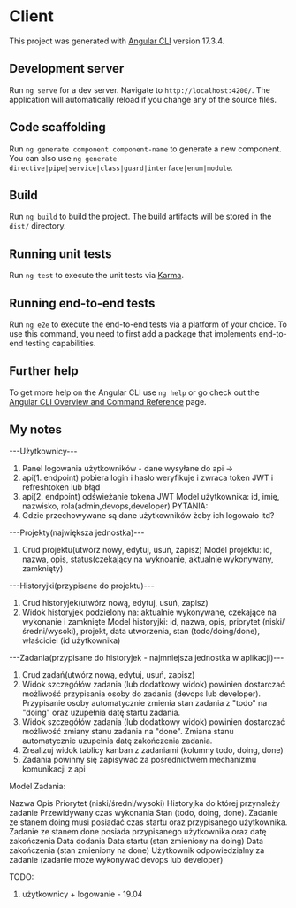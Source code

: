 # Client

This project was generated with [Angular CLI](https://github.com/angular/angular-cli) version 17.3.4.

## Development server

Run `ng serve` for a dev server. Navigate to `http://localhost:4200/`. The application will automatically reload if you change any of the source files.

## Code scaffolding

Run `ng generate component component-name` to generate a new component. You can also use `ng generate directive|pipe|service|class|guard|interface|enum|module`.

## Build

Run `ng build` to build the project. The build artifacts will be stored in the `dist/` directory.

## Running unit tests

Run `ng test` to execute the unit tests via [Karma](https://karma-runner.github.io).

## Running end-to-end tests

Run `ng e2e` to execute the end-to-end tests via a platform of your choice. To use this command, you need to first add a package that implements end-to-end testing capabilities.

## Further help

To get more help on the Angular CLI use `ng help` or go check out the [Angular CLI Overview and Command Reference](https://angular.io/cli) page.

## My notes

---Użytkownicy---
1. Panel logowania użytkowników - dane wysyłane do api -> 
2. api(1. endpoint) pobiera login i hasło weryfikuje i zwraca token JWT i refreshtoken lub błąd
3. api(2. endpoint) odświeżanie tokena JWT
Model użytkownika: id, imię, nazwisko, rola(admin,devops,developer)
PYTANIA: 
1. Gdzie przechowywane są dane użytkowników żeby ich logowało itd?

---Projekty(największa jednostka)---
1. Crud projektu(utwórz nowy, edytuj, usuń, zapisz)
Model projektu: id, nazwa, opis, status(czekający na wyknoanie, aktualnie wykonywany, zamknięty)

---Historyjki(przypisane do projektu)---
1. Crud historyjek(utwórz nową, edytuj, usuń, zapisz)
2. Widok historyjek podzielony na: aktualnie wykonywane, czekające na wykonanie i zamknięte
Model historyjki: id, nazwa, opis, priorytet (niski/średni/wysoki), projekt, data utworzenia, stan (todo/doing/done), właściciel (id użytkownika)

---Zadania(przypisane do historyjek - najmniejsza jednostka w aplikacji)---
1. Crud zadań(utwórz nową, edytuj, usuń, zapisz)
2. Widok szczegółów zadania (lub dodatkowy widok) powinien dostarczać możliwość przypisania osoby do zadania (devops lub developer). Przypisanie osoby automatycznie zmienia stan zadania z "todo" na "doing" oraz uzupełnia datę startu zadania.
3. Widok szczegółów zadania (lub dodatkowy widok) powinien dostarczać możliwość zmiany stanu zadania na "done". Zmiana stanu automatycznie uzupełnia datę zakończenia zadania.
4. Zrealizuj widok tablicy kanban z zadaniami (kolumny todo, doing, done) 
5. Zadania powinny się zapisywać za pośrednictwem mechanizmu komunikacji z api

Model Zadania:

Nazwa
Opis
Priorytet (niski/średni/wysoki)
Historyjka do której przynależy zadanie
Przewidywany czas wykonania
Stan (todo, doing, done). Zadanie ze stanem doing musi posiadać czas startu oraz przypisanego użytkownika. Zadanie ze stanem done posiada przypisanego użytkownika oraz datę zakończenia
Data dodania
Data startu (stan zmieniony na doing)
Data zakończenia (stan zmieniony na done)
Użytkownik odpowiedzialny za zadanie (zadanie może wykonywać devops lub developer)

TODO: 
1. użytkownicy + logowanie - 19.04

